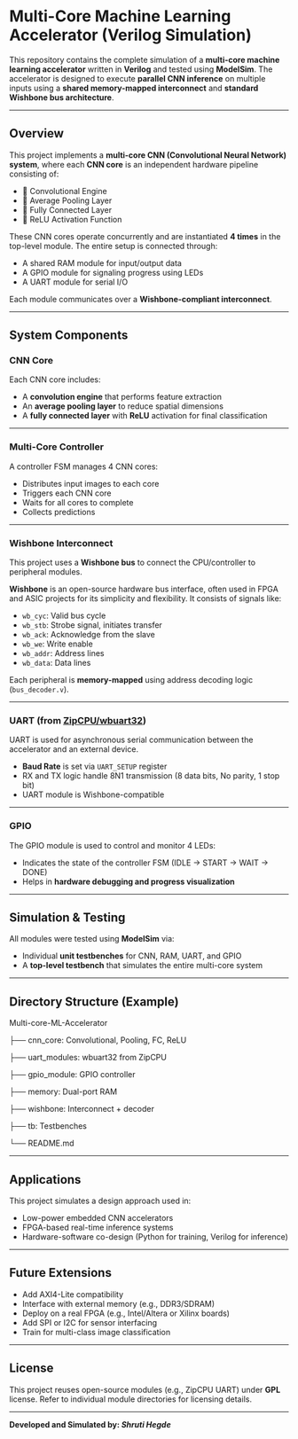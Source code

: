 # Multi-Core Machine Learning Accelerator (Verilog Simulation)

This repository contains the complete simulation of a **multi-core machine learning accelerator** written in **Verilog** and tested using **ModelSim**. The accelerator is designed to execute **parallel CNN inference** on multiple inputs using a **shared memory-mapped interconnect** and **standard Wishbone bus architecture**.

---

## Overview

This project implements a **multi-core CNN (Convolutional Neural Network) system**, where each **CNN core** is an independent hardware pipeline consisting of:

- 🔹 Convolutional Engine  
- 🔹 Average Pooling Layer  
- 🔹 Fully Connected Layer  
- 🔹 ReLU Activation Function

These CNN cores operate concurrently and are instantiated **4 times** in the top-level module. The entire setup is connected through:

- A shared RAM module for input/output data
- A GPIO module for signaling progress using LEDs
- A UART module for serial I/O

Each module communicates over a **Wishbone-compliant interconnect**.

---

## System Components

### CNN Core

Each CNN core includes:
- A **convolution engine** that performs feature extraction
- An **average pooling layer** to reduce spatial dimensions
- A **fully connected layer** with **ReLU** activation for final classification

---

### Multi-Core Controller

A controller FSM manages 4 CNN cores:
- Distributes input images to each core
- Triggers each CNN core
- Waits for all cores to complete
- Collects predictions

---

### Wishbone Interconnect

This project uses a **Wishbone bus** to connect the CPU/controller to peripheral modules.

**Wishbone** is an open-source hardware bus interface, often used in FPGA and ASIC projects for its simplicity and flexibility. It consists of signals like:
- `wb_cyc`: Valid bus cycle
- `wb_stb`: Strobe signal, initiates transfer
- `wb_ack`: Acknowledge from the slave
- `wb_we`: Write enable
- `wb_addr`: Address lines
- `wb_data`: Data lines

Each peripheral is **memory-mapped** using address decoding logic (`bus_decoder.v`).

---

### UART (from [ZipCPU/wbuart32](https://github.com/ZipCPU/wbuart32))

UART is used for asynchronous serial communication between the accelerator and an external device.  
- **Baud Rate** is set via `UART_SETUP` register  
- RX and TX logic handle 8N1 transmission (8 data bits, No parity, 1 stop bit)  
- UART module is Wishbone-compatible

---

### GPIO

The GPIO module is used to control and monitor 4 LEDs:
- Indicates the state of the controller FSM (IDLE → START → WAIT → DONE)
- Helps in **hardware debugging and progress visualization**

---

## Simulation & Testing

All modules were tested using **ModelSim** via:
- Individual **unit testbenches** for CNN, RAM, UART, and GPIO
- A **top-level testbench** that simulates the entire multi-core system

---

## Directory Structure (Example)
Multi-core-ML-Accelerator

├── cnn_core: Convolutional, Pooling, FC, ReLU

├── uart_modules: wbuart32 from ZipCPU

├── gpio_module: GPIO controller

├── memory: Dual-port RAM

├── wishbone: Interconnect + decoder

├── tb: Testbenches

└── README.md 

---

## Applications

This project simulates a design approach used in:
- Low-power embedded CNN accelerators
- FPGA-based real-time inference systems
- Hardware-software co-design (Python for training, Verilog for inference)

---

## Future Extensions

- Add AXI4-Lite compatibility  
- Interface with external memory (e.g., DDR3/SDRAM)  
- Deploy on a real FPGA (e.g., Intel/Altera or Xilinx boards)  
- Add SPI or I2C for sensor interfacing  
- Train for multi-class image classification

---

## License

This project reuses open-source modules (e.g., ZipCPU UART) under **GPL** license. Refer to individual module directories for licensing details.

---

**Developed and Simulated by: _Shruti Hegde_**

